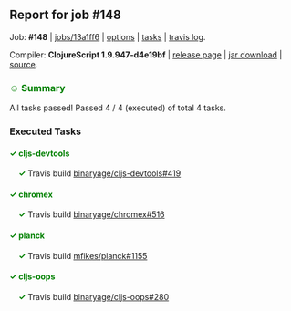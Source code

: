## Report for job #148

Job: **#148** | [jobs/13a1ff6](https://github.com/cljs-oss/canary/commit/13a1ff6398328b87e5d91569b83b921a4bfe50ef) | [options](options.edn) | [tasks](tasks.edn) | [travis log](https://travis-ci.org/cljs-oss/canary/builds/303397433).

Compiler: **ClojureScript 1.9.947-d4e19bf** | [release page](https://github.com/cljs-oss/canary/releases/tag/r1.9.947-d4e19bf) | [jar download](https://github.com/cljs-oss/canary/releases/download/r1.9.947-d4e19bf/clojurescript-1.9.947-d4e19bf.jar) | [source](https://github.com/clojure/clojurescript/commit/d4e19bffcd19208997c1ffb14e3077e62eedbdfc).

### <b style='color:green'>☺ Summary</b>

All tasks passed! Passed 4 / 4 (executed) of total 4 tasks.

### Executed Tasks

#### <b style='color:green'>&#x2713; cljs-devtools</b>
&nbsp;&nbsp;&nbsp;&nbsp;<b style='color:green'>&#x2713;</b> Travis build [binaryage/cljs-devtools#419](https://travis-ci.org/binaryage/cljs-devtools/builds/303398546)<br>

#### <b style='color:green'>&#x2713; chromex</b>
&nbsp;&nbsp;&nbsp;&nbsp;<b style='color:green'>&#x2713;</b> Travis build [binaryage/chromex#516](https://travis-ci.org/binaryage/chromex/builds/303398555)<br>

#### <b style='color:green'>&#x2713; planck</b>
&nbsp;&nbsp;&nbsp;&nbsp;<b style='color:green'>&#x2713;</b> Travis build [mfikes/planck#1155](https://travis-ci.org/mfikes/planck/builds/303398550)<br>

#### <b style='color:green'>&#x2713; cljs-oops</b>
&nbsp;&nbsp;&nbsp;&nbsp;<b style='color:green'>&#x2713;</b> Travis build [binaryage/cljs-oops#280](https://travis-ci.org/binaryage/cljs-oops/builds/303398544)<br>